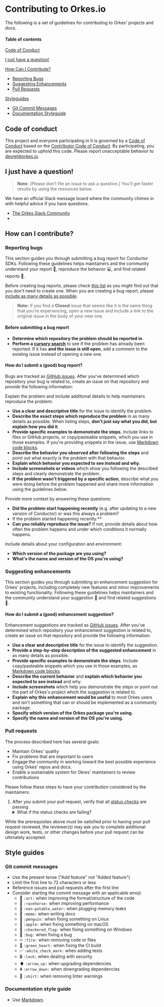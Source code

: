 # Contributing to Orkes.io


The following is a set of guidelines for contributing to Orkes' projects and docs.

#### Table of contents

[Code of Conduct](#code-of-conduct)

[I just have a question!](#i-just-have-a-question)

[How Can I Contribute?](#how-can-i-contribute)
  * [Reporting Bugs](#reporting-bugs)
  * [Suggesting Enhancements](#suggesting-enhancements)
  * [Pull Requests](#pull-requests)

[Styleguides](#styleguides)
  * [Git Commit Messages](#git-commit-messages)
  * [Documentation Styleguide](#documentation-styleguide)

## Code of conduct

This project and everyone participating in it is governed by a [Code of Conduct](CODE_OF_CONDUCT.md) based on the [Contributor Code of Conduct](https://www.contributor-covenant.org/). By participating, you are expected to uphold this code. Please report unacceptable behavior to [devrel@orkes.io](mailto:devrel@orkes.io).

## I just have a question!

> **Note:** [Please don't file an issue to ask a question.] You'll get faster results by using the resources below.

We have an official Slack message board where the community chimes in with helpful advice if you have questions.

* [The Orkes Slack Community](https://join.slack.com/t/orkes-conductor/shared_invite/)
* 


## How can I contribute?

### Reporting bugs

This section guides you through submitting a bug report for Conductor SDKs. Following these guidelines helps maintainers and the community understand your report :pencil:, reproduce the behavior :computer:, and find related reports :mag_right:.

Before creating bug reports, please check [this list](#before-submitting-a-bug-report) as you might find out that you don't need to create one. When you are creating a bug report, please [include as many details as possible](#how-do-i-submit-a-good-bug-report). 

> **Note:** If you find a **Closed** issue that seems like it is the same thing that you're experiencing, open a new issue and include a link to the original issue in the body of your new one.

#### Before submitting a bug report

* **Determine which repository the problem should be reported in**.
* **Perform a [cursory search](https://github.com/search?q=is%3Aissue+user%3Aconductor-sdk)** to see if the problem has already been reported. If it has **and the issue is still open**, add a comment to the existing issue instead of opening a new one.

#### How do I submit a (good) bug report?

Bugs are tracked as [GitHub issues](https://guides.github.com/features/issues/). After you've determined which repository your bug is related to, create an issue on that repository and provide the following information:

Explain the problem and include additional details to help maintainers reproduce the problem:

* **Use a clear and descriptive title** for the issue to identify the problem.
* **Describe the exact steps which reproduce the problem** in as many details as possible. When listing steps, **don't just say what you did, but explain how you did it**.
* **Provide specific examples to demonstrate the steps**. Include links to files or GitHub projects, or copy/pasteable snippets, which you use in those examples. If you're providing snippets in the issue, use [Markdown code blocks](https://help.github.com/articles/markdown-basics/#multiple-lines).
* **Describe the behavior you observed after following the steps** and point out what exactly is the problem with that behavior.
* **Explain which behavior you expected to see instead and why.**
* **Include screenshots or videos** which show you following the described steps and clearly demonstrate the problem.
* **If the problem wasn't triggered by a specific action**, describe what you were doing before the problem happened and share more information using the guidelines below.

Provide more context by answering these questions:

* **Did the problem start happening recently** (e.g. after updating to a new version of Conductor) or was this always a problem?
* If the problem started happening recently.**
* **Can you reliably reproduce the issue?** If not, provide details about how often the problem happens and under which conditions it normally happens.

Include details about your configuration and environment:

* **Which version of the package are you using?** 
* **What's the name and version of the OS you're using?**

### Suggesting enhancements

This section guides you through submitting an enhancement suggestion for Orkes' projects, including completely new features and minor improvements to existing functionality. Following these guidelines helps maintainers and the community understand your suggestion :pencil: and find related suggestions :mag_right:.

#### How do I submit a (good) enhancement suggestion?

Enhancement suggestions are tracked as [GitHub issues](https://guides.github.com/features/issues/). After you've determined which repository your enhancement suggestion is related to, create an issue on that repository and provide the following information:

* **Use a clear and descriptive title** for the issue to identify the suggestion.
* **Provide a step-by-step description of the suggested enhancement** in as many details as possible.
* **Provide specific examples to demonstrate the steps**. Include copy/pasteable snippets which you use in those examples, as [Markdown code blocks](https://help.github.com/articles/markdown-basics/#multiple-lines).
* **Describe the current behavior** and **explain which behavior you expected to see instead** and why.
* **Include screenshots** which help you demonstrate the steps or point out the part of Orkes's project which the suggestion is related to.
* **Explain why this enhancement would be useful** to most Orkes users and isn't something that can or should be implemented as a community package.
* **Specify which version of the Orkes package you're using.**
* **Specify the name and version of the OS you're using.**


### Pull requests

The process described here has several goals:

- Maintain Orkes' quality
- Fix problems that are important to users
- Engage the community in working toward the best possible experience using Orkes' repos and docs.
- Enable a sustainable system for Okres' maintainers to review contributions

Please follow these steps to have your contribution considered by the maintainers:


1. After you submit your pull request, verify that all [status checks](https://help.github.com/articles/about-status-checks/) are passing <details><summary>What if the status checks are failing?</summary>If a status check is failing, and you believe that the failure is unrelated to your change, please leave a comment on the pull request explaining why you believe the failure is unrelated. A maintainer will re-run the status check for you. If we conclude that the failure was a false positive, then we will open an issue to track that problem with our status check suite.</details>

While the prerequisites above must be satisfied prior to having your pull request reviewed, the reviewer(s) may ask you to complete additional design work, tests, or other changes before your pull request can be ultimately accepted.

## Style guides

### Git commit messages

* Use the present tense ("Add feature" not "Added feature")
* Limit the first line to 72 characters or less
* Reference issues and pull requests after the first line
* Consider starting the commit message with an applicable emoji:
    * :art: `:art:` when improving the format/structure of the code
    * :racehorse: `:racehorse:` when improving performance
    * :non-potable_water: `:non-potable_water:` when plugging memory leaks
    * :memo: `:memo:` when writing docs
    * :penguin: `:penguin:` when fixing something on Linux
    * :apple: `:apple:` when fixing something on macOS
    * :checkered_flag: `:checkered_flag:` when fixing something on Windows
    * :bug: `:bug:` when fixing a bug
    * :fire: `:fire:` when removing code or files
    * :green_heart: `:green_heart:` when fixing the CI build
    * :white_check_mark: `:white_check_mark:` when adding tests
    * :lock: `:lock:` when dealing with security
    * :arrow_up: `:arrow_up:` when upgrading dependencies
    * :arrow_down: `:arrow_down:` when downgrading dependencies
    * :shirt: `:shirt:` when removing linter warnings

### Documentation style guide

* Use [Markdown](https://daringfireball.net/projects/markdown).



